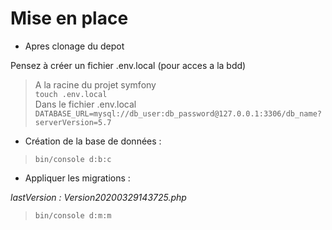 # Mise en place 

- Apres clonage du depot

Pensez à créer un fichier .env.local (pour acces a la bdd)

>A la racine du projet symfony   
```touch .env.local```  
>Dans le fichier .env.local   
``` DATABASE_URL=mysql://db_user:db_password@127.0.0.1:3306/db_name?serverVersion=5.7 ```

- Création de la base de données :

> ```bin/console d:b:c```

- Appliquer les migrations : 

*lastVersion : Version20200329143725.php*

> ```bin/console d:m:m```